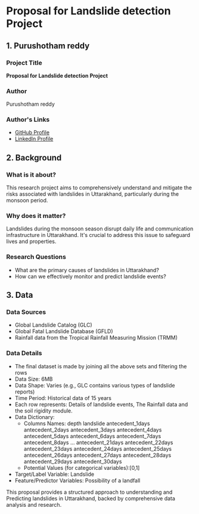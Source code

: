 # Proposal for Landslide detection Project

## 1. Purushotham reddy

### Project Title
**Proposal for Landslide detection Project**

### Author
Purushotham reddy

### Author's Links
- [GitHub Profile](https://www.linkedin.com/in/purushotham-reddy-654774159)
- [LinkedIn Profile](https://www.linkedin.com/in/purushotham-reddy-654774159)


## 2. Background

### What is it about?
This research project aims to comprehensively understand and mitigate the risks associated with landslides in Uttarakhand, particularly during the monsoon period.

### Why does it matter?
Landslides during the monsoon season disrupt daily life and communication infrastructure in Uttarakhand. It's crucial to address this issue to safeguard lives and properties.

### Research Questions
- What are the primary causes of landslides in Uttarakhand?
- How can we effectively monitor and predict landslide events?

## 3. Data

### Data Sources
- Global Landslide Catalog (GLC)
- Global Fatal Landslide Database (GFLD)
- Rainfall data from the Tropical Rainfall Measuring Mission (TRMM)

### Data Details
- The final dataset is made by joining all the above sets and filtering the rows
- Data Size: 6MB
- Data Shape: Varies (e.g., GLC contains various types of landslide reports)
- Time Period: Historical data of 15 years
- Each row represents: Details of landslide events, The Rainfall data and the soil rigidity module.
- Data Dictionary:
  - Columns Names: 	depth	landslide	antecedent_1days	antecedent_2days	antecedent_3days	antecedent_4days	antecedent_5days	antecedent_6days	antecedent_7days	antecedent_8days	...	antecedent_21days	antecedent_22days	antecedent_23days	antecedent_24days	antecedent_25days	antecedent_26days	antecedent_27days	antecedent_28days	antecedent_29days	antecedent_30days
  - Potential Values (for categorical variables):[0,1]
- Target/Label Variable: Landslide
- Feature/Predictor Variables: Possibility of a landfall

This proposal provides a structured approach to understanding and Predicting landslides in Uttarakhand, backed by comprehensive data analysis and research.
